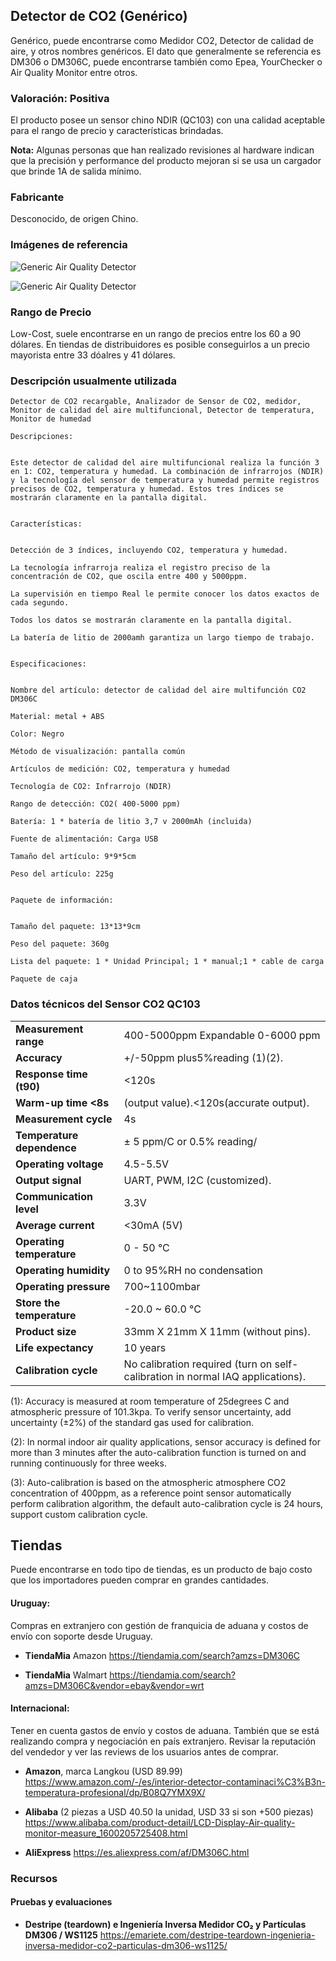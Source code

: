 
## Detector de CO2 (Genérico)
Genérico, puede encontrarse como Medidor CO2, Detector de calidad de aire, y otros nombres genéricos.
El dato que generalmente se referencia es DM306 o DM306C, puede encontrarse también como Epea, YourChecker o Air Quality Monitor entre otros.

### Valoración: Positiva
El producto posee un sensor chino NDIR (QC103) con una calidad aceptable para el rango de precio y características brindadas.

**Nota:** Algunas personas que han realizado revisiones al hardware indican que la precisión y performance del producto mejoran si se usa un cargador que brinde 1A de salida mínimo.

### Fabricante
Desconocido, de origen Chino.

### Imágenes de referencia
![Generic Air Quality Detector](images/medidores/generic_carbon_dioxide_detector_00.png)

![Generic Air Quality Detector](images/medidores/generic_carbon_dioxide_detector_01.png)

### Rango de Precio
Low-Cost, suele encontrarse en un rango de precios entre los 60 a 90 dólares.
En tiendas de distribuidores es posible conseguirlos a un precio mayorista entre 33 dóalres y 41 dólares.

### Descripción usualmente utilizada

```
Detector de CO2 recargable, Analizador de Sensor de CO2, medidor, Monitor de calidad del aire multifuncional, Detector de temperatura, Monitor de humedad

Descripciones:


Este detector de calidad del aire multifuncional realiza la función 3 en 1: CO2, temperatura y humedad. La combinación de infrarrojos (NDIR) y la tecnología del sensor de temperatura y humedad permite registros precisos de CO2, temperatura y humedad. Estos tres índices se mostrarán claramente en la pantalla digital.


Características:


Detección de 3 índices, incluyendo CO2, temperatura y humedad.

La tecnología infrarroja realiza el registro preciso de la concentración de CO2, que oscila entre 400 y 5000ppm.

La supervisión en tiempo Real le permite conocer los datos exactos de cada segundo.

Todos los datos se mostrarán claramente en la pantalla digital.

La batería de litio de 2000amh garantiza un largo tiempo de trabajo.


Especificaciones:


Nombre del artículo: detector de calidad del aire multifunción CO2 DM306C

Material: metal + ABS

Color: Negro

Método de visualización: pantalla común

Artículos de medición: CO2, temperatura y humedad

Tecnología de CO2: Infrarrojo (NDIR)

Rango de detección: CO2( 400-5000 ppm)

Batería: 1 * batería de litio 3,7 v 2000mAh (incluida)

Fuente de alimentación: Carga USB

Tamaño del artículo: 9*9*5cm

Peso del artículo: 225g


Paquete de información:


Tamaño del paquete: 13*13*9cm

Peso del paquete: 360g

Lista del paquete: 1 * Unidad Principal; 1 * manual;1 * cable de carga

Paquete de caja
```
### Datos técnicos del Sensor CO2 QC103

| | |
|-|-|
|**Measurement range**| 	400-5000ppm Expandable 0-6000 ppm|
|**Accuracy**|	 +/-50ppm plus5%reading (1)(2).|
|**Response time (t90)**|	<120s|
|**Warm-up time	<8s**| (output value).<120s(accurate output).|
|**Measurement cycle**|	4s|
|**Temperature dependence**|	± 5 ppm/C or 0.5% reading/|
|**Operating voltage**|	4.5-5.5V|
|**Output signal**|	UART, PWM, I2C (customized).|
|**Communication level**|	3.3V|
|**Average current**|	<30mA (5V)|
|**Operating temperature**|	0 - 50 °C|
|**Operating humidity**|	0 to 95%RH no condensation|
|**Operating pressure**|	700~1100mbar|
|**Store the temperature**|	-20.0 ~ 60.0 °C|
|**Product size**|	33mm X 21mm X 11mm (without pins).|
|**Life expectancy**|	10 years|
|**Calibration cycle**|	No calibration required (turn on self-calibration in normal IAQ applications).|

(1): Accuracy is measured at room temperature of 25degrees C and atmospheric pressure of 101.3kpa. To verify sensor uncertainty, add uncertainty (±2%) of the standard gas used for calibration.

(2): In normal indoor air quality applications, sensor accuracy is defined for more than 3 minutes after the auto-calibration function is turned on and running continuously for three weeks.

(3): Auto-calibration is based on the atmospheric atmosphere CO2 concentration of 400ppm, as a reference point sensor automatically perform calibration algorithm, the default auto-calibration cycle is 24 hours, support custom calibration cycle.

## Tiendas
Puede encontrarse en todo tipo de tiendas, es un producto de bajo costo que los importadores pueden comprar en grandes cantidades.

#### Uruguay:

Compras en extranjero con gestión de franquicia de aduana y costos de envío con soporte desde Uruguay.

- **TiendaMia** Amazon https://tiendamia.com/search?amzs=DM306C

- **TiendaMia** Walmart https://tiendamia.com/search?amzs=DM306C&vendor=ebay&vendor=wrt

#### Internacional:

Tener en cuenta gastos de envío y costos de aduana. También que se está realizando compra y negociación en país extranjero.
Revisar la reputación del vendedor y ver las reviews de los usuarios antes de comprar.

- **Amazon**, marca Langkou (USD 89.99) https://www.amazon.com/-/es/interior-detector-contaminaci%C3%B3n-temperatura-profesional/dp/B08Q7YMX9X/

- **Alibaba** (2 piezas a USD 40.50 la unidad, USD 33 si son +500 piezas) https://www.alibaba.com/product-detail/LCD-Display-Air-quality-monitor-measure_1600205725408.html

- **AliExpress** https://es.aliexpress.com/af/DM306C.html


### Recursos

#### Pruebas y evaluaciones

- **Destripe (teardown) e Ingeniería Inversa Medidor CO₂ y Partículas DM306 / WS1125** https://emariete.com/destripe-teardown-ingenieria-inversa-medidor-co2-particulas-dm306-ws1125/
